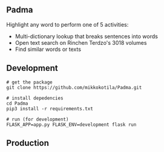 ## Padma

Highlight any word to perform one of 5 activities:

- Multi-dictionary lookup that breaks sentences into words
- Open text search on Rinchen Terdzo's 3018 volumes
- Find similar words or texts


## Development 

```
# get the package
git clone https://github.com/mikkokotila/Padma.git

# install depedencies
cd Padma
pip3 install -r requirements.txt

# run (for development)
FLASK_APP=app.py FLASK_ENV=development flask run
```

## Production
